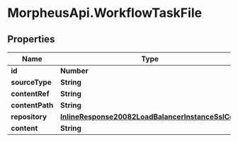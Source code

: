 # MorpheusApi.WorkflowTaskFile

## Properties

Name | Type | Description | Notes
------------ | ------------- | ------------- | -------------
**id** | **Number** |  | [optional] 
**sourceType** | **String** |  | [optional] 
**contentRef** | **String** |  | [optional] 
**contentPath** | **String** |  | [optional] 
**repository** | [**InlineResponse20082LoadBalancerInstanceSslCert**](InlineResponse20082LoadBalancerInstanceSslCert.md) |  | [optional] 
**content** | **String** |  | [optional] 


